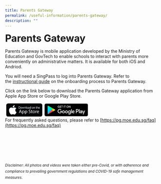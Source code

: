 ```yaml
---
title: Parents Gateway
permalink: /useful-information/parents-gateway/
description: ""
---
```

<b><font size="6">Parents Gateway</font></b>

Parents Gateway is mobile application developed by the Ministry of Education and GovTech to enable schools to interact with parents more conveniently on administrative matters. It is available for both iOS and Andriod.  
  
You will need a SingPass to log into Parents Gateway. Refer to the&nbsp;[instructional guide](/files/Useful%20Information%20-%20Instructions%20for%20onboarding%20Parents%20Gateway.pdf)&nbsp;on the onboarding process to Parents Gateway.  
  
Click on the link below to download the Parents Gateway application from Apple App Store or Google Play Store.  
 
<p>
<a href="https://apps.apple.com/sg/app/parents-gateway/id1267198708">
<img src="/images/Useful%20Information/2%20Useful%20Information%20-%20Parents%20Gateway%20App%20Store%2001.jpg" style="width:25%" align="left">
</a>
</p>

<p>
<a href="https://play.google.com/store/apps/details?id=com.moe.pgp">
<img src="/images/Useful%20Information/2%20Useful%20Information%20-%20Parents%20Gateway%20Google%20Play%2001.jpg" style="width:30%" align="left">
</a>
</p>


<br> <br>
  
  
For frequently asked questions, please refer to&nbsp;[https://pg.moe.edu.sg/faq](https://pg.moe.edu.sg/faq)


<br><br><br><br><br><br>
<sup>_Disclaimer: All photos and videos were taken either pre-Covid, or with adherence and compliance to prevailing government regulations and COVID-19 safe management measures._</sup>